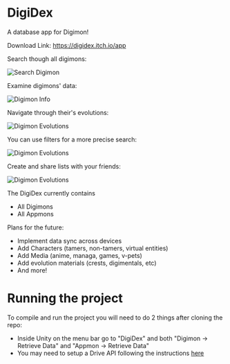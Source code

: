 # DigiDex
A database app for Digimon!

Download Link: https://digidex.itch.io/app

Search though all digimons:

![Search Digimon](https://github.com/Marchin/DigiDex/blob/master/Screenshots/Screenshot%20Database%20View.png?raw=true)

Examine digimons' data:

![Digimon Info](https://github.com/Marchin/DigiDex/blob/master/Screenshots/Screenshot%20Entry%20View.png?raw=true)

Navigate through their's evolutions:

![Digimon Evolutions](https://github.com/Marchin/DigiDex/blob/master/Screenshots/Screenshot%20Evolution%20Popup.png?raw=true)

You can use filters for a more precise search:

![Digimon Evolutions](https://github.com/Marchin/DigiDex/blob/master/Screenshots/Screenshot%20Filter%20Popup.png?raw=true)

Create and share lists with your friends:

![Digimon Evolutions](https://github.com/Marchin/DigiDex/blob/master/Screenshots/Screenshot%20Lists.png?raw=true)

The DigiDex currently contains
* All Digimons
* All Appmons

Plans for the future:
* Implement data sync across devices
* Add Characters (tamers, non-tamers, virtual entities)
* Add Media (anime, managa, games, v-pets)
* Add evolution materials (crests, digimentals, etc)
* And more!


# Running the project
To compile and run the project you will need to do 2 things after cloning the repo:
* Inside Unity on the menu bar go to "DigiDex" and both "Digimon -> Retrieve Data" and "Appmon -> Retrieve Data"
* You may need to setup a Drive API following the instructions <a href="https://github.com/Elringus/UnityGoogleDrive/blob/master/README.md">here</a>
